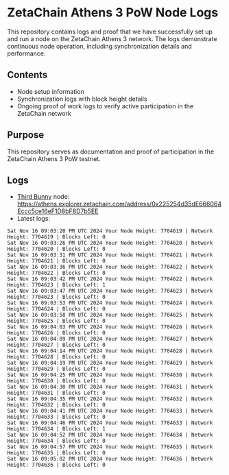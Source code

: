 # ZetaChain Athens 3 PoW Node Logs
This repository contains logs and proof that we have successfully set up and run a node on the ZetaChain Athens 3 network. The logs demonstrate continuous node operation, including synchronization details and performance.

## Contents
- Node setup information
- Synchronization logs with block height details
- Ongoing proof of work logs to verify active participation in the ZetaChain network

## Purpose
This repository serves as documentation and proof of participation in the ZetaChain Athens 3 PoW testnet.

## Logs

- [Third Bunny](https://thirdbunny.xyz/) node: https://athens.explorer.zetachain.com/address/0x225254d35dE666064Eccc5ce16eF1D8bF8D7b5EE
- Latest logs:
```
Sat Nov 16 09:03:20 PM UTC 2024 Your Node Height: 7704619 | Network Height: 7704619 | Blocks Left: 0
Sat Nov 16 09:03:26 PM UTC 2024 Your Node Height: 7704620 | Network Height: 7704620 | Blocks Left: 0
Sat Nov 16 09:03:31 PM UTC 2024 Your Node Height: 7704621 | Network Height: 7704621 | Blocks Left: 0
Sat Nov 16 09:03:36 PM UTC 2024 Your Node Height: 7704622 | Network Height: 7704622 | Blocks Left: 0
Sat Nov 16 09:03:42 PM UTC 2024 Your Node Height: 7704622 | Network Height: 7704623 | Blocks Left: 1
Sat Nov 16 09:03:47 PM UTC 2024 Your Node Height: 7704623 | Network Height: 7704623 | Blocks Left: 0
Sat Nov 16 09:03:53 PM UTC 2024 Your Node Height: 7704624 | Network Height: 7704624 | Blocks Left: 0
Sat Nov 16 09:03:58 PM UTC 2024 Your Node Height: 7704625 | Network Height: 7704625 | Blocks Left: 0
Sat Nov 16 09:04:03 PM UTC 2024 Your Node Height: 7704626 | Network Height: 7704626 | Blocks Left: 0
Sat Nov 16 09:04:09 PM UTC 2024 Your Node Height: 7704627 | Network Height: 7704627 | Blocks Left: 0
Sat Nov 16 09:04:14 PM UTC 2024 Your Node Height: 7704628 | Network Height: 7704628 | Blocks Left: 0
Sat Nov 16 09:04:19 PM UTC 2024 Your Node Height: 7704629 | Network Height: 7704629 | Blocks Left: 0
Sat Nov 16 09:04:25 PM UTC 2024 Your Node Height: 7704630 | Network Height: 7704630 | Blocks Left: 0
Sat Nov 16 09:04:30 PM UTC 2024 Your Node Height: 7704631 | Network Height: 7704631 | Blocks Left: 0
Sat Nov 16 09:04:35 PM UTC 2024 Your Node Height: 7704632 | Network Height: 7704632 | Blocks Left: 0
Sat Nov 16 09:04:41 PM UTC 2024 Your Node Height: 7704633 | Network Height: 7704633 | Blocks Left: 0
Sat Nov 16 09:04:46 PM UTC 2024 Your Node Height: 7704633 | Network Height: 7704634 | Blocks Left: 1
Sat Nov 16 09:04:52 PM UTC 2024 Your Node Height: 7704634 | Network Height: 7704634 | Blocks Left: 0
Sat Nov 16 09:04:57 PM UTC 2024 Your Node Height: 7704635 | Network Height: 7704635 | Blocks Left: 0
Sat Nov 16 09:05:02 PM UTC 2024 Your Node Height: 7704636 | Network Height: 7704636 | Blocks Left: 0
```
